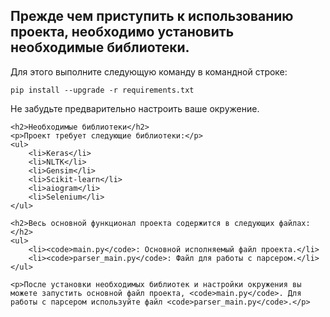  <h2>Прежде чем приступить к использованию проекта, необходимо установить необходимые библиотеки.</h2>
    <p>Для этого выполните следующую команду в командной строке:</p>
    <code>pip install --upgrade -r requirements.txt</code>
    <p>Не забудьте предварительно настроить ваше окружение.</p>

    <h2>Необходимые библиотеки</h2>
    <p>Проект требует следующие библиотеки:</p>
    <ul>
        <li>Keras</li>
        <li>NLTK</li>
        <li>Gensim</li>
        <li>Scikit-learn</li>
        <li>aiogram</li>
        <li>Selenium</li>
    </ul>

    <h2>Весь основной функционал проекта содержится в следующих файлах:</h2>
    <ul>
        <li><code>main.py</code>: Основной исполняемый файл проекта.</li>
        <li><code>parser_main.py</code>: Файл для работы с парсером.</li>
    </ul>

    <p>После установки необходимых библиотек и настройки окружения вы можете запустить основной файл проекта, <code>main.py</code>. Для работы с парсером используйте файл <code>parser_main.py</code>.</p>
